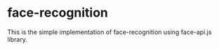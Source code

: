 # face-recognition
This is the simple implementation of face-recognition using face-api.js library.
